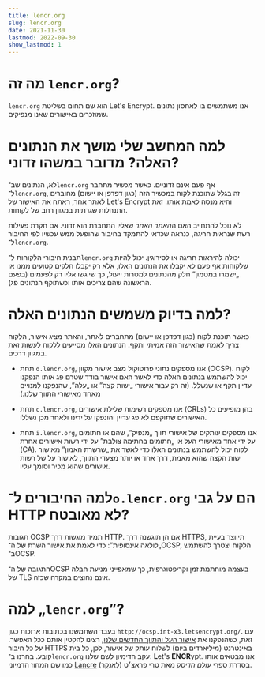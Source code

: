 ```yaml
---
title: lencr.org
slug: lencr.org
date: 2021-11-30
lastmod: 2022-09-30
show_lastmod: 1
---
```



# מה זה `lencr.org`?

`lencr.org` הוא שם תחום בשליטת Let's Encrypt. אנו משתמשים בו לאחסון נתונים שמוזכרים באישורים שאנו מנפיקים.

# למה המחשב שלי מושך את הנתונים האלה? מדובר במשהו זדוני?

לא, הנתונים שב־`lencr.org` אף פעם אינם זדוניים. כאשר מכשיר מתחבר ל־`lencr.org`, זה בגלל שתוכנת לקוח במכשיר הזה (כגון דפדפן או יישום) מחוברים לאתר אחר, ראתה את האישור של Let's Encrypt והיא מנסה לאמת אותו. זאת התנהלות שגרתית במגוון רחב של לקוחות.

לא נוכל להתחייב האם ה*האתר האחר* שאליו התחברת הוא זדוני. אם חקרת פעילות רשת שנראית חריגה, כנראה שכדאי להתמקד בחיבור שהופעל ממש עכשיו לפי החיבור ל־`lencr.org`.

תבנית חיבורי הלקוחות ל־`lencr.org` יכולה להיראות חריגה או לסירוגין. יכול להיות שלקוחות אף פעם לא יקבלו את הנתונים האלו, אלא רק יקבלו חלקים קטועים ממנו או „ישמרו במטמון” חלק מהנתונים למטרות ייעול, כך שייגשו אליו רק לפעמים (בפעם הראשונה שהם צריכים אותו וכשתוקף הנתונים פג).

# למה בדיוק משמשים הנתונים האלה?

כאשר תוכנת לקוח (כגון דפדפן או יישום) מתחברים לאתר, והאתר מציג אישור, הלקוח צריך לאמת שהאישור הזה אמיתי ותקף. הנתונים האלו מסייעים ללקוח לעשות זאת במגוון דרכים.

* תחת `o.lencr.org`, אנו מספקים נתוני פרוטוקול מצב אישור מקוון (OCSP). לקוח יכול להשתמש בנתונים האלה כדי לאשר האם אישור בודד שטרם פג אותו הנפקנו עדיין תקף או שנשלל. (זה רק עבור אישורי „ישות קצה” או „עלה”, שהנפקנו למנויים מאחד מאישורי התווך שלנו.)

* תחת `c.lencr.org`, אנו מספקים רשימות שלילת אישורים (CRLs) בהן מופיעים כל האישורים שתוקפם לא פג עדיין והונפקו על ידינו ולאחר מכן נשללו.

* תחת `i.lencr.org`, אנו מספקים עותקים של אישורי תווך „מנפיק”, שהם או חתומים על ידי אחד מאישורי העל או „חתומים בחתימה צולבת” על ידי רשות אישורים אחרת (CA). לקוח יכול להשתמש בנתונים האלו כדי לאשר את „שרשרת האמון” מאישור ישות הקצה שהוא מאמת, דרך אחד או יותר מצעדי התווך, לאישור על של רשות אישורים שהוא מכיר וסומך עליו.

# למה החיבורים ל־`o.lencr.org` הם על גבי HTTP לא מאובטח?

תגובות OCSP תמיד מוגשות דרך HTTP. אם הן תוגשנה דרך HTTPS, תיווצר בעיית „לולאה אינסופית”: כדי לאמת את אישור השרת של ה־OCSP, הלקוח יצטרך להשתמש ב־OCSP.

התגובה של ה־OCSP בעצמה מוחתמת זמן וקריפטוגרפית, כך שמאפייני מניעת חבלה של TLS אינם נחוצים במקרה שכזה.

# למה „`lencr.org`”?

בעבר השתמשנו בכתובות ארוכות כגון `http://ocsp.int-x3.letsencrypt.org/`. עם זאת, כשהנפקנו את [אישור העל והתווך החדשים שלנו][1], רצינו להקטין אותם ככל האפשר. על כל חיבור HTTPS באינטרנט (מיליארדים ביום) לשלוח עותק של אישור, לכן, כל בית קובע. בחרנו ב־`lencr.org` עקב הדימיון לשם שלנו: **L**et's **ENCR**ypt. אנו מבטאים אותו כמו שם המחוז הדמיוני [Lancre][] (לַאנקֵר) בסדרת ספרי _עולם הדיסק_ מאת טרי פראצ׳ט.

[1]: https://letsencrypt.org/2020/09/17/new-root-and-intermediates.html
[Lancre]: https://wiki.lspace.org/Lancre
